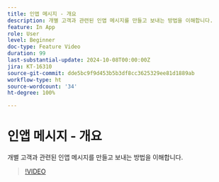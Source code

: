 ```yaml
---
title: 인앱 메시지 - 개요
description: 개별 고객과 관련된 인앱 메시지를 만들고 보내는 방법을 이해합니다.
feature: In App
role: User
level: Beginner
doc-type: Feature Video
duration: 99
last-substantial-update: 2024-10-08T00:00:00Z
jira: KT-16310
source-git-commit: dde5bc9f9d453b5b3df8cc3625329ee81d1889ab
workflow-type: ht
source-wordcount: '34'
ht-degree: 100%

---
```



# 인앱 메시지 - 개요

개별 고객과 관련된 인앱 메시지를 만들고 보내는 방법을 이해합니다.

>[!VIDEO](https://video.tv.adobe.com/v/3432677/?learn=on)
